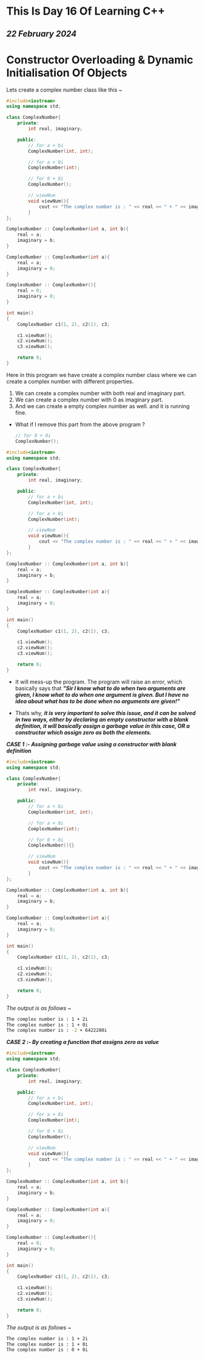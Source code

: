 # This Is Day 16 Of Learning C++
## *22 February 2024*

# Constructor Overloading & Dynamic Initialisation Of Objects
Lets create a complex number class like this ~
```cpp
#include<iostream>
using namespace std;

class ComplexNumber{
    private:
        int real, imaginary;

    public:
        // for a + bi
        ComplexNumber(int, int);

        // for a + 0i
        ComplexNumber(int);

        // for 0 + 0i
        ComplexNumber();

        // viewNum
        void viewNum(){
            cout << "The complex number is : " << real << " + " << imaginary << "i" << endl;
        }
};

ComplexNumber :: ComplexNumber(int a, int b){
    real = a;
    imaginary = b;
}

ComplexNumber :: ComplexNumber(int a){
    real = a;
    imaginary = 0;
}

ComplexNumber :: ComplexNumber(){
    real = 0;
    imaginary = 0;
}

int main()
{
    ComplexNumber c1(1, 2), c2(1), c3;

    c1.viewNum();
    c2.viewNum();
    c3.viewNum();

    return 0;
}
```
Here in this program we have create a complex number class where we can create a complex number with different properties.
1. We can create a complex number with both real and imaginary part.
2. We can create a complex number with 0 as imaginary part.
3. And we can create a empty complex number as well.
and it is running fine.

- What if I remove this part from the above program ?
    ```cpp
    // for 0 + 0i
    ComplexNumber();
    ```

```cpp
#include<iostream>
using namespace std;

class ComplexNumber{
    private:
        int real, imaginary;

    public:
        // for a + bi
        ComplexNumber(int, int);

        // for a + 0i
        ComplexNumber(int);

        // viewNum
        void viewNum(){
            cout << "The complex number is : " << real << " + " << imaginary << "i" << endl;
        }
};

ComplexNumber :: ComplexNumber(int a, int b){
    real = a;
    imaginary = b;
}

ComplexNumber :: ComplexNumber(int a){
    real = a;
    imaginary = 0;
}

int main()
{
    ComplexNumber c1(1, 2), c2(1), c3;

    c1.viewNum();
    c2.viewNum();
    c3.viewNum();

    return 0;
}
```

- It will mess-up the program. The program will raise an error, which basically says that ***"Sir I know what to do when two arguments are given, I know what to do when one argument is given. But I have no idea about what has to be done when no arguments are given!"***

- Thats why, ***it is very important to solve this issue, and it can be solved in two ways, either by declaring an empty constructor with a blank definition, it will basically assign a garbage value in this case, OR a constructor which assign zero as both the elements.***

***CASE 1 :- Assigning garbage value using a constructor with blank definition***
```cpp
#include<iostream>
using namespace std;

class ComplexNumber{
    private:
        int real, imaginary;

    public:
        // for a + bi
        ComplexNumber(int, int);

        // for a + 0i
        ComplexNumber(int);

        // for 0 + 0i
        ComplexNumber(){}

        // viewNum
        void viewNum(){
            cout << "The complex number is : " << real << " + " << imaginary << "i" << endl;
        }
};

ComplexNumber :: ComplexNumber(int a, int b){
    real = a;
    imaginary = b;
}

ComplexNumber :: ComplexNumber(int a){
    real = a;
    imaginary = 0;
}

int main()
{
    ComplexNumber c1(1, 2), c2(1), c3;

    c1.viewNum();
    c2.viewNum();
    c3.viewNum();

    return 0;
}
```

*The output is as follows ~*
```cmd
The complex number is : 1 + 2i
The complex number is : 1 + 0i
The complex number is : -2 + 6422280i
```

***CASE 2 :- By creating a function that assigns zero as value***
```cpp
#include<iostream>
using namespace std;

class ComplexNumber{
    private:
        int real, imaginary;

    public:
        // for a + bi
        ComplexNumber(int, int);

        // for a + 0i
        ComplexNumber(int);

        // for 0 + 0i
        ComplexNumber();

        // viewNum
        void viewNum(){
            cout << "The complex number is : " << real << " + " << imaginary << "i" << endl;
        }
};

ComplexNumber :: ComplexNumber(int a, int b){
    real = a;
    imaginary = b;
}

ComplexNumber :: ComplexNumber(int a){
    real = a;
    imaginary = 0;
}

ComplexNumber :: ComplexNumber(){
    real = 0;
    imaginary = 0;
}

int main()
{
    ComplexNumber c1(1, 2), c2(1), c3;

    c1.viewNum();
    c2.viewNum();
    c3.viewNum();

    return 0;
}
```

*The output is as follows ~*
```cmd
The complex number is : 1 + 2i
The complex number is : 1 + 0i
The complex number is : 0 + 0i
```